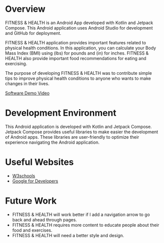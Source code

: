 # Overview

FITNESS & HEALTH is an Android App developed with Kotlin and Jetpack Compose. This Android application uses Android Studio for development and GitHub for deployment.

FITNESS & HEALTH application provides important features related to physical health conditions. In this application, you can calculate your Body Mass Index (BMI) using (lbs) for pounds and (in) for inches.
FITNESS & HEALTH also provide important food recommendations for eating and exercising.

The purpose of developing FITNESS & HEALTH was to contribute simple tips to improve physical health conditions to anyone who wants to make changes in their lives.

[Software Demo Video](https://www.youtube.com/watch?v=n4gMw9QL8wQ)

# Development Environment

This Android application is developed with Kotlin and Jetpack Compose. Jetpack Compose provides useful libraries to make easier the development of Android apps.
These libraries are user-friendly to optimize their experience navigating the Android application.

# Useful Websites

* [W3schools](https://www.w3schools.com/kotlin/index.php)
* [Google for Developers](https://developer.android.com/courses/android-basics-compose/course)

# Future Work

* FITNESS & HEALTH will work better if I add a navigation arrow to go back and ahead through pages.
* FITNESS & HEALTH requires more content to educate people about their food and exercises.
* FITNESS & HEALTH will need a better style and design.